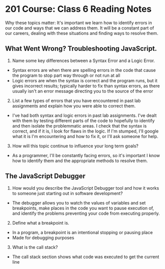 # 201 Course: Class 6 Reading Notes

Why these topics matter: It's important we learn how to identify errors in our code and ways that we can address them. It will be a constant part of our careers, dealing with these situations and finding ways to resolve them.

## **What Went Wrong? Troubleshooting JavaScript.**

1. Name some key differences between a Syntax Error and a Logic Error.

- Syntax errors are when there are spelling errors in the code that cause the program to stop part way through or not run at all
- Logic errors are when the syntax is correct and the program runs, but it gives incorrect results; typically harder to fix than syntax errors, as there usually isn't an error message directing you to the source of the error

2. List a few types of errors that you have encountered in past lab assignments and explain how you were able to correct them.

- I've had both syntax and logic errors in past lab assignments. I've dealt with them by testing different parts of the code to hopefully to identify and then isolate the problemmatic areas. I check that the syntax is correct, and if it is, I look for flaws in the logic. If I'm stumped, I'll google what it is I'm encountering and how to fix it, or I'll ask someone for help.

3. How will this topic continue to influence your long term goals?

- As a programmer, I'll be constantly facing errors, so it's important I know how to identify them and the appropriate methods to resolve them.

## **The JavaScript Debugger**

1. How would you describe the JavaScript Debugger tool and how it works to someone just starting out in software development?

- The debugger allows you to watch the values of variables and set breakpoints, make places in the code you want to pause execution of, and identify the problems preventing your code from executing properly.

2. Define what a breakpoint is.

- In a program, a breakpoint is an intentional stopping or pausing place
- Made for debugging purposes

3. What is the call stack?

- The call stack section shows what code was executed to get the current line
